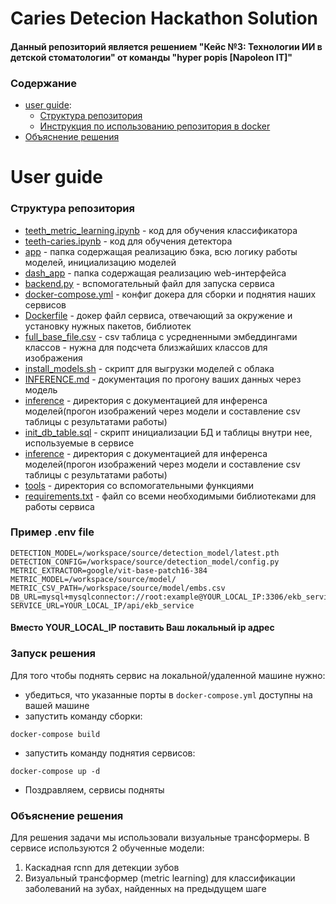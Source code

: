 # Caries Detecion Hackathon Solution
#### Данный репозиторий является решением "Кейс №3: Технологии ИИ в детской стоматологии" от команды "hyper popis [Napoleon IT]"

### Содержание
- [user guide](#user-guide):
    * [Структура репозитория](#структура-репозитория)
    * [Инструкция по использованию репозитория в docker](#запуск-решения)
- [Объяснение решения](#объяснение-решения)


# User guide
### Структура репозитория
- [teeth_metric_learning.ipynb](teeth_metric_learning.ipynb) - код для обучения классификатора
- [teeth-caries.ipynb](teeth-caries.ipynb) - код для обучения детектора
- [app](./app/) - папка содержащая реализацию бэка, всю логику работы моделей, инициализацию моделей
- [dash_app](./dash_app/) - папка содержащая реализацию web-интерфейса
- [backend.py](backend.py) - вспомогательный файл для запуска сервиса
- [docker-compose.yml](docker-compose.yml) - конфиг докера для сборки и поднятия наших сервисов
- [Dockerfile](Dockerfile) - докер файл сервиса, отвечающий за окружение и установку нужных пакетов, библиотек
- [full_base_file.csv](full_base_file.csv) - csv таблица с усредненными эмбеддингами классов - нужна для подсчета близжайших классов для изображения
- [install_models.sh](install_models.sh) - скрипт для выгрузки моделей с облака
- [INFERENCE.md](INFERENCE.md) - документация по прогону ваших данных через модель
- [inference](inference) - директория с документацией для инференса моделей(прогон изображений через модели и составление csv таблицы с результатами работы)
- [init_db_table.sql](init_db_table.sql) - скрипт инициализации БД и таблицы внутри нее, используемые в сервисе
- [inference](inference) - директория с документацией для инференса моделей(прогон изображений через модели и составление csv таблицы с результатами работы)
- [tools](tools) - директория со вспомогательными функциями
- [requirements.txt](requirements.txt) - файл со всеми необходимыми библиотеками для работы сервиса
### Пример .env file

```
DETECTION_MODEL=/workspace/source/detection_model/latest.pth
DETECTION_CONFIG=/workspace/source/detection_model/config.py
METRIC_EXTRACTOR=google/vit-base-patch16-384
METRIC_MODEL=/workspace/source/model/
METRIC_CSV_PATH=/workspace/source/model/embs.csv
DB_URL=mysql+mysqlconnector://root:example@YOUR_LOCAL_IP:3306/ekb_service
SERVICE_URL=YOUR_LOCAL_IP/api/ekb_service
```
#### Вместо YOUR_LOCAL_IP поставить Ваш локальный ip адрес

### Запуск решения
Для того чтобы поднять сервис на локальной/удаленной машине нужно:
- убедиться, что указанные порты в ```docker-compose.yml``` доступны на вашей машине
- запустить команду сборки:
```
docker-compose build
```
- запустить команду поднятия сервисов:
```
docker-compose up -d
```
- Поздравляем, сервисы подняты
### Объяснение решения 
Для решения задачи мы использовали визуальные трансформеры. В сервисе используются 2 обученные модели:
1. Каскадная rcnn для детекции зубов
2. Визуальный трансформер (metric learning) для классификации заболеваний на зубах, найденных на предыдущем шаге

